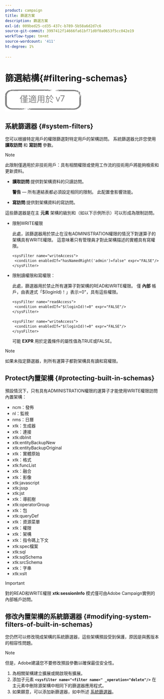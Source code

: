 ```yaml
---
product: campaign
title: 篩選方案
description: 篩選方案
exl-id: 009bed25-cd35-437c-b789-5b58a6d2d7c6
source-git-commit: 3997412f14666fa61bf71d0f0a0653f5cc042e19
workflow-type: tm+mt
source-wordcount: '411'
ht-degree: 1%

---
```


# 篩選結構{#filtering-schemas}

![](../../assets/v7-only.svg)

## 系統篩選器 {#system-filters}

您可以根據特定用戶的權限篩選對特定用戶的架構訪問。 系統篩選器允許您使用 **讀取訪問** 和 **寫訪問** 參數。

>[!NOTE]
>
>此限制僅適用於非技術用戶：具有相關權限或使用工作流的技術用戶將能夠檢索和更新資料。

* **讀取訪問**:提供對架構資料的只讀訪問。

   **警告**  — 所有連結表都必須設定相同的限制。 此配置會影響效能。

* **寫訪問**:提供對架構資料的寫訪問。

這些篩選器是在主 **元素** 架構的級別和（如以下示例所示）可以形成為限制訪問。

* 限制WRITE權限

   此處，該篩選器用於禁止在沒有ADMINISTRATION權限的情況下對運算子的架構具有WRITE權限。 這意味著只有管理員才對此架構描述的實體具有寫權限。

   ```
   <sysFilter name="writeAccess">      
    <condition enabledIf="hasNamedRight('admin')=false" expr="FALSE"/>    
   </sysFilter>
   ```

* 限制讀權限和寫權限：

   此處，篩選器用於禁止所有運算子對架構的READ和WRITE權限。 僅 **內部** 帳戶，由表達式「$(loginId)！」表示=0&quot;，具有這些權限。

   ```
   <sysFilter name="readAccess"> 
    <condition enabledIf="$(loginId)!=0" expr="FALSE"/>
   </sysFilter>
   
   <sysFilter name="writeAccess">  
    <condition enabledIf="$(loginId)!=0" expr="FALSE"/>
   </sysFilter>
   ```

   可能 **EXPR** 用於定義條件的屬性值為TRUE或FALSE。

>[!NOTE]
>
>如果未指定篩選器，則所有運算子都對架構具有讀和寫權限。

## Protect內置架構 {#protecting-built-in-schemas}

預設情況下，只有具有ADMINISTRATION權限的運算子才能使用WRITE權限訪問內置架構：

* ncm：發佈
* nl：監視
* nms：日曆
* xtk：生成器
* xtk：連接
* xtk:dbInit
* xtk:entityBackupNew
* xtk:entityBackupOriginal
* xtk：實體原始
* xtk：格式
* xtk:funcList
* xtk：融合
* xtk：影像
* xtk:javascript
* xtk:jssp
* xtk:jst
* xtk：導航樹
* xtk:operatorGroup
* xtk：包
* xtk:queryDef
* xtk：資源菜單
* xtk：權限
* xtk：架構
* xtk：指令碼上下文
* xtk:spec檔案
* xtk:sql
* xtk:sqlSchema
* xtk:srcSchema
* xtk：字串
* xtk:xslt

>[!IMPORTANT]
>
>對的READ和WRITE權限 **xtk:sessionInfo** 模式僅可由Adobe Campaign實例的內部帳戶訪問。

## 修改內置架構的系統篩選器 {#modifying-system-filters-of-built-in-schemas}

您仍然可以修改現成架構的系統篩選器，這些架構預設受到保護，原因是與舊版本的相容性問題。

>[!NOTE]
>
>但是，Adobe建議您不要修改預設參數以確保最佳安全性。

1. 為相關架構建立擴展或開啟現有擴展。
1. 添加子元素 **`<sysfilter name="<filter name>" _operation="delete"/>`** 在主元素中刪除源架構中相同下的篩選器應用程式。
1. 如果願意，可以添加新篩選器，如中所述 [系統篩選器](#system-filters)。

